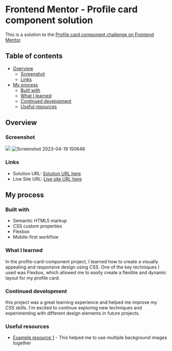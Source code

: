 
# Frontend Mentor - Profile card component solution

This is a solution to the [Profile card component challenge on Frontend Mentor](https://www.frontendmentor.io/challenges/profile-card-component-cfArpWshJ). 

## Table of contents

- [Overview](#overview)
  - [Screenshot](#screenshot)
  - [Links](#links)
- [My process](#my-process)
  - [Built with](#built-with)
  - [What I learned](#what-i-learned)
  - [Continued development](#continued-development)
  - [Useful resources](#useful-resources)


## Overview


### Screenshot

![](./screenshot.jpg)
![Screenshot 2023-04-19 150648](https://user-images.githubusercontent.com/130936157/233176627-8367214b-21b4-403b-8b29-f4a8cf74deed.png)



### Links

- Solution URL: [Solution URL here](https://github.com/khatias/profile-card-component)
- Live Site URL: [Live site URL here](https://khatias.github.io/profile-card-component/)

## My process

### Built with

- Semantic HTML5 markup
- CSS custom properties
- Flexbox
- Mobile-first workflow


### What I learned
In the profile-card-component project, I learned how to create a visually appealing and responsive design using CSS. One of the key techniques I used was Flexbox, which allowed me to easily create a flexible and dynamic layout for my profile card.



### Continued development

 this project was a great learning experience and helped me improve my CSS skills. I'm excited to continue exploring new techniques and experimenting with different design elements in future projects.


### Useful resources

- [Example resource 1](https://developer.mozilla.org/en-US/docs/Web/CSS/CSS_Backgrounds_and_Borders/Using_multiple_backgrounds) - This helped me to use multiple background images together


